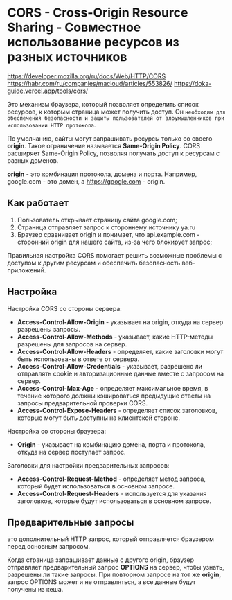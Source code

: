 # CORS - Cross-Origin Resource Sharing - Совместное использование ресурсов из разных источников

https://developer.mozilla.org/ru/docs/Web/HTTP/CORS
https://habr.com/ru/companies/macloud/articles/553826/
https://doka-guide.vercel.app/tools/cors/

Это механизм браузера, который позволяет определить список ресурсов, к которым страница может получить доступ. Он `необходим для обеспечения безопасности и защиты пользователей от злоумышленников при использовании HTTP протокола`. 

По умолчанию, сайты могут запрашивать ресурсы только со своего **origin**. Такое ограничение называется **Same-Origin Policy**. CORS расширяет Same-Origin Policy, позволяя получать доступ к ресурсам с разных доменов.

**origin** - это комбинация протокола, домена и порта.
Например, google.com - это домен, а https://google.com - origin.

## Как работает

1. Пользователь открывает страницу сайта google.com;
2. Страница отправляет запрос к стороннему источнику ya.ru
3. Браузер сравнивает origin и понимает, что api.example.com - сторонний origin для нашего сайта, из-за чего блокирует запрос;

Правильная настройка CORS помогает решить возможные проблемы с доступом к другим ресурсам и обеспечить безопасность веб-приложений.

## Настройка

Настройка CORS со стороны сервера:

- **Access-Control-Allow-Origin** - указывает на origin, откуда на сервер разрешены запросы.
- **Access-Control-Allow-Methods** - указывает, какие HTTP-методы разрешены для запросов на сервер.
- **Access-Control-Allow-Headers** - определяет, какие заголовки могут быть использованы в ответе от сервера.
- **Access-Control-Allow-Credentials** - указывает, разрешено ли отправлять cookie и авторизационные данные вместе с запросом на сервер.
- **Access-Control-Max-Age** - определяет максимальное время, в течение которого должны кэшироваться предыдущие ответы на запросы предварительной проверки CORS.
- **Access-Control-Expose-Headers** - определяет список заголовков, которые могут быть доступны на клиентской стороне.

Настройка со стороны браузера:

- **Origin** - указывает на комбинацию домена, порта и протокола, откуда на сервер поступает запрос.

Заголовки для настройки предварительных запросов:

- **Access-Control-Request-Method** - определяет метод запроса, который будет использоваться в основном запросе.
- **Access-Control-Request-Headers** - используется для указания заголовков, которые будут использоваться в основном запросе.

## Предварительные запросы
это дополнительный HTTP запрос, который отправляется браузером перед основным запросом.

Когда страница запрашивает данные с другого origin, браузер отправляет предварительный запрос **OPTIONS** на сервер, чтобы узнать, разрешены ли такие запросы. При повторном запросе на тот же **origin**, запрос OPTIONS может и не отправляться, а все данные будут получены из кеша.